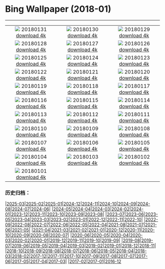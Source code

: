 # Bing Wallpaper (2018-01)
**************
| | | |
| :----: | :----: | :----: |
| ![](https://www.bing.com/az/hprichbg/rb/TartumaaEstonia_EN-US13836445539_1920x1080.jpg) 20180131 [download 4k](https://www.bing.com/az/hprichbg/rb/TartumaaEstonia_EN-US13836445539_UHD.jpg) | ![](https://www.bing.com/az/hprichbg/rb/GraniteDells_EN-US10224185236_1920x1080.jpg) 20180130 [download 4k](https://www.bing.com/az/hprichbg/rb/GraniteDells_EN-US10224185236_UHD.jpg) | ![](https://www.bing.com/az/hprichbg/rb/VF5NASA_EN-US11160261487_1920x1080.jpg) 20180129 [download 4k](https://www.bing.com/az/hprichbg/rb/VF5NASA_EN-US11160261487_UHD.jpg) |
| ![](https://www.bing.com/az/hprichbg/rb/KuhmoLapland_EN-US8543807282_1920x1080.jpg) 20180128 [download 4k](https://www.bing.com/az/hprichbg/rb/KuhmoLapland_EN-US8543807282_UHD.jpg) | ![](https://www.bing.com/az/hprichbg/rb/BluePlankton_EN-US9721339029_1920x1080.jpg) 20180127 [download 4k](https://www.bing.com/az/hprichbg/rb/BluePlankton_EN-US9721339029_UHD.jpg) | ![](https://www.bing.com/az/hprichbg/rb/EasternGrey_EN-US11765734343_1920x1080.jpg) 20180126 [download 4k](https://www.bing.com/az/hprichbg/rb/EasternGrey_EN-US11765734343_UHD.jpg) |
| ![](https://www.bing.com/az/hprichbg/rb/SamiLavvu_EN-US10473316482_1920x1080.jpg) 20180125 [download 4k](https://www.bing.com/az/hprichbg/rb/SamiLavvu_EN-US10473316482_UHD.jpg) | ![](https://www.bing.com/az/hprichbg/rb/Fontainhas_EN-US10738104828_1920x1080.jpg) 20180124 [download 4k](https://www.bing.com/az/hprichbg/rb/Fontainhas_EN-US10738104828_UHD.jpg) | ![](https://www.bing.com/az/hprichbg/rb/LMNP_EN-US10863507594_1920x1080.jpg) 20180123 [download 4k](https://www.bing.com/az/hprichbg/rb/LMNP_EN-US10863507594_UHD.jpg) |
| ![](https://www.bing.com/az/hprichbg/rb/BirdseyeGGB_EN-US12998518634_1920x1080.jpg) 20180122 [download 4k](https://www.bing.com/az/hprichbg/rb/BirdseyeGGB_EN-US12998518634_UHD.jpg) | ![](https://www.bing.com/az/hprichbg/rb/ScotlandSquirrel_EN-US9009066153_1920x1080.jpg) 20180121 [download 4k](https://www.bing.com/az/hprichbg/rb/ScotlandSquirrel_EN-US9009066153_UHD.jpg) | ![](https://www.bing.com/az/hprichbg/rb/Megadyptes_EN-US9915851755_1920x1080.jpg) 20180120 [download 4k](https://www.bing.com/az/hprichbg/rb/Megadyptes_EN-US9915851755_UHD.jpg) |
| ![](https://www.bing.com/az/hprichbg/rb/OldTownPrague_EN-US9590210839_1920x1080.jpg) 20180119 [download 4k](https://www.bing.com/az/hprichbg/rb/OldTownPrague_EN-US9590210839_UHD.jpg) | ![](https://www.bing.com/az/hprichbg/rb/BlueMushroom_EN-US9252668987_1920x1080.jpg) 20180118 [download 4k](https://www.bing.com/az/hprichbg/rb/BlueMushroom_EN-US9252668987_UHD.jpg) | ![](https://www.bing.com/az/hprichbg/rb/TadamiTrain_EN-US12959954742_1920x1080.jpg) 20180117 [download 4k](https://www.bing.com/az/hprichbg/rb/TadamiTrain_EN-US12959954742_UHD.jpg) |
| ![](https://www.bing.com/az/hprichbg/rb/LionFish_EN-US6148271680_1920x1080.jpg) 20180116 [download 4k](https://www.bing.com/az/hprichbg/rb/LionFish_EN-US6148271680_UHD.jpg) | ![](https://www.bing.com/az/hprichbg/rb/MLKMemorial_EN-US8458096334_1920x1080.jpg) 20180115 [download 4k](https://www.bing.com/az/hprichbg/rb/MLKMemorial_EN-US8458096334_UHD.jpg) | ![](https://www.bing.com/az/hprichbg/rb/OrkneyIslands_EN-US7244174382_1920x1080.jpg) 20180114 [download 4k](https://www.bing.com/az/hprichbg/rb/OrkneyIslands_EN-US7244174382_UHD.jpg) |
| ![](https://www.bing.com/az/hprichbg/rb/EnglemannSpruceForest_EN-US10888336160_1920x1080.jpg) 20180113 [download 4k](https://www.bing.com/az/hprichbg/rb/EnglemannSpruceForest_EN-US10888336160_UHD.jpg) | ![](https://www.bing.com/az/hprichbg/rb/TreasuryCandles_EN-US9414027460_1920x1080.jpg) 20180112 [download 4k](https://www.bing.com/az/hprichbg/rb/TreasuryCandles_EN-US9414027460_UHD.jpg) | ![](https://www.bing.com/az/hprichbg/rb/BowSnow_EN-US9208049425_1920x1080.jpg) 20180111 [download 4k](https://www.bing.com/az/hprichbg/rb/BowSnow_EN-US9208049425_UHD.jpg) |
| ![](https://www.bing.com/az/hprichbg/rb/SamburuNests_EN-US12596720341_1920x1080.jpg) 20180110 [download 4k](https://www.bing.com/az/hprichbg/rb/SamburuNests_EN-US12596720341_UHD.jpg) | ![](https://www.bing.com/az/hprichbg/rb/GreatFountainGeyer_EN-US10674250728_1920x1080.jpg) 20180109 [download 4k](https://www.bing.com/az/hprichbg/rb/GreatFountainGeyer_EN-US10674250728_UHD.jpg) | ![](https://www.bing.com/az/hprichbg/rb/CloudForest_EN-US9578926154_1920x1080.jpg) 20180108 [download 4k](https://www.bing.com/az/hprichbg/rb/CloudForest_EN-US9578926154_UHD.jpg) |
| ![](https://www.bing.com/az/hprichbg/rb/StelvioPass_EN-US13513583896_1920x1080.jpg) 20180107 [download 4k](https://www.bing.com/az/hprichbg/rb/StelvioPass_EN-US13513583896_UHD.jpg) | ![](https://www.bing.com/az/hprichbg/rb/PWSeaOtterPup_EN-US11045133126_1920x1080.jpg) 20180106 [download 4k](https://www.bing.com/az/hprichbg/rb/PWSeaOtterPup_EN-US11045133126_UHD.jpg) | ![](https://www.bing.com/az/hprichbg/rb/WaxwingFlock_EN-US6364769657_1920x1080.jpg) 20180105 [download 4k](https://www.bing.com/az/hprichbg/rb/WaxwingFlock_EN-US6364769657_UHD.jpg) |
| ![](https://www.bing.com/az/hprichbg/rb/ChoKyungChulStars_EN-US7777339561_1920x1080.jpg) 20180104 [download 4k](https://www.bing.com/az/hprichbg/rb/ChoKyungChulStars_EN-US7777339561_UHD.jpg) | ![](https://www.bing.com/az/hprichbg/rb/SaunaDolomites_EN-US9608449389_1920x1080.jpg) 20180103 [download 4k](https://www.bing.com/az/hprichbg/rb/SaunaDolomites_EN-US9608449389_UHD.jpg) | ![](https://www.bing.com/az/hprichbg/rb/TartanWeaving_EN-US9638927946_1920x1080.jpg) 20180102 [download 4k](https://www.bing.com/az/hprichbg/rb/TartanWeaving_EN-US9638927946_UHD.jpg) |
| ![](https://www.bing.com/az/hprichbg/rb/ManitobaCubs_EN-US8822758349_1920x1080.jpg) 20180101 [download 4k](https://www.bing.com/az/hprichbg/rb/ManitobaCubs_EN-US8822758349_UHD.jpg) |  |  |

### 历史归档：

|[2025-03](bing/2025-03/2025-03.md)|[2025-02](bing/2025-02/2025-02.md)|[2025-01](bing/2025-01/2025-01.md)|[2024-12](bing/2024-12/2024-12.md)|[2024-11](bing/2024-11/2024-11.md)|[2024-10](bing/2024-10/2024-10.md)|[2024-09](bing/2024-09/2024-09.md)|[2024-08](bing/2024-08/2024-08.md)|[2024-07](bing/2024-07/2024-07.md)|[2024-06](bing/2024-06/2024-06.md)|
|[2024-05](bing/2024-05/2024-05.md)|[2024-04](bing/2024-04/2024-04.md)|[2024-03](bing/2024-03/2024-03.md)|[2024-02](bing/2024-02/2024-02.md)|[2024-01](bing/2024-01/2024-01.md)|[2023-12](bing/2023-12/2023-12.md)|[2023-11](bing/2023-11/2023-11.md)|[2023-10](bing/2023-10/2023-10.md)|[2023-09](bing/2023-09/2023-09.md)|[2023-08](bing/2023-08/2023-08.md)|
|[2023-07](bing/2023-07/2023-07.md)|[2023-06](bing/2023-06/2023-06.md)|[2023-05](bing/2023-05/2023-05.md)|[2023-04](bing/2023-04/2023-04.md)|[2023-03](bing/2023-03/2023-03.md)|[2023-02](bing/2023-02/2023-02.md)|[2023-01](bing/2023-01/2023-01.md)|[2022-12](bing/2022-12/2022-12.md)|[2022-11](bing/2022-11/2022-11.md)|[2022-10](bing/2022-10/2022-10.md)|
|[2022-09](bing/2022-09/2022-09.md)|[2022-08](bing/2022-08/2022-08.md)|[2022-07](bing/2022-07/2022-07.md)|[2022-06](bing/2022-06/2022-06.md)|[2022-05](bing/2022-05/2022-05.md)|[2022-04](bing/2022-04/2022-04.md)|[2021-08](bing/2021-08/2021-08.md)|[2021-07](bing/2021-07/2021-07.md)|[2021-06](bing/2021-06/2021-06.md)|[2021-05](bing/2021-05/2021-05.md)|
|[2021-04](bing/2021-04/2021-04.md)|[2021-03](bing/2021-03/2021-03.md)|[2021-02](bing/2021-02/2021-02.md)|[2021-01](bing/2021-01/2021-01.md)|[2020-12](bing/2020-12/2020-12.md)|[2020-11](bing/2020-11/2020-11.md)|[2020-10](bing/2020-10/2020-10.md)|[2020-09](bing/2020-09/2020-09.md)|[2020-08](bing/2020-08/2020-08.md)|[2020-07](bing/2020-07/2020-07.md)|
|[2020-06](bing/2020-06/2020-06.md)|[2020-05](bing/2020-05/2020-05.md)|[2020-04](bing/2020-04/2020-04.md)|[2020-03](bing/2020-03/2020-03.md)|[2020-02](bing/2020-02/2020-02.md)|[2020-01](bing/2020-01/2020-01.md)|[2019-12](bing/2019-12/2019-12.md)|[2019-11](bing/2019-11/2019-11.md)|[2019-10](bing/2019-10/2019-10.md)|[2019-09](bing/2019-09/2019-09.md)|
|[2019-08](bing/2019-08/2019-08.md)|[2019-07](bing/2019-07/2019-07.md)|[2019-06](bing/2019-06/2019-06.md)|[2019-05](bing/2019-05/2019-05.md)|[2019-04](bing/2019-04/2019-04.md)|[2019-03](bing/2019-03/2019-03.md)|[2019-02](bing/2019-02/2019-02.md)|[2019-01](bing/2019-01/2019-01.md)|[2018-12](bing/2018-12/2018-12.md)|[2018-11](bing/2018-11/2018-11.md)|
|[2018-10](bing/2018-10/2018-10.md)|[2018-09](bing/2018-09/2018-09.md)|[2018-08](bing/2018-08/2018-08.md)|[2018-07](bing/2018-07/2018-07.md)|[2018-06](bing/2018-06/2018-06.md)|[2018-05](bing/2018-05/2018-05.md)|[2018-04](bing/2018-04/2018-04.md)|[2018-03](bing/2018-03/2018-03.md)|[2018-02](bing/2018-02/2018-02.md)|[2017-12](bing/2017-12/2017-12.md)|[2017-11](bing/2017-11/2017-11.md)|[2017-10](bing/2017-10/2017-10.md)|[2017-09](bing/2017-09/2017-09.md)|[2017-08](bing/2017-08/2017-08.md)|[2017-07](bing/2017-07/2017-07.md)|[2017-06](bing/2017-06/2017-06.md)|[2017-05](bing/2017-05/2017-05.md)|[2017-04](bing/2017-04/2017-04.md)|[2017-03](bing/2017-03/2017-03.md)|
|[2017-02](bing/2017-02/2017-02.md)|[2017-01](bing/2017-01/2017-01.md)|[2016-12](bing/2016-12/2016-12.md)